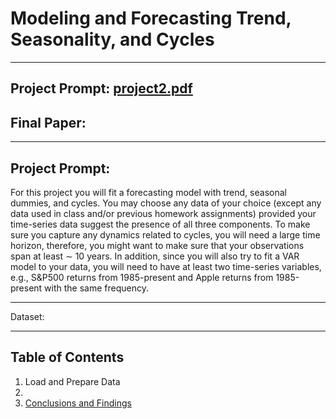# Modeling and Forecasting Trend, Seasonality, and Cycles
***

## Project Prompt: [project2.pdf](https://github.com/kivatmojo/econ144/files/15270522/project2.pdf)
## Final Paper: 

***

## Project Prompt:  
For this project you will fit a forecasting model with trend, seasonal dummies, and cycles. You may choose any data of your choice (except any data used in class and/or previous homework assignments) provided your time-series data suggest the presence of all three components. To make sure you capture any dynamics related to cycles, you will need a large time horizon, therefore, you might want to make sure that your observations span at least ∼ 10 years. In addition, since you will also try to fit a VAR model to your data, you will need to have at least two time-series variables, e.g., S&P500 returns from 1985-present and Apple returns from 1985-present with the same frequency.

***

Dataset: []() 

***

## Table of Contents
1. Load and Prepare Data  
2. 
13. [Conclusions and Findings](#conclusions-and-findings)

